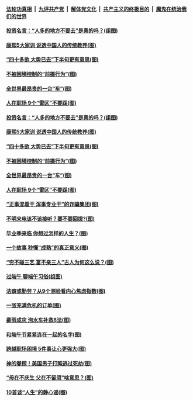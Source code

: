 ####  [法轮功真相](../../../../basic/blob/master/README.md?t=06272102) &nbsp;|&nbsp; [九评共产党](../../../../9ping.md/blob/master/README.md?t=06272102) &nbsp;|&nbsp; [解体党文化](../../../../jtdwh.md/blob/master/README.md?t=06272102)  &nbsp;|&nbsp; [共产主义的终极目的](../../../../gczydzjmd.md/blob/master/README.md?t=06272102) &nbsp;|&nbsp; [魔鬼在统治我们的世界](../../../../mgztzwmdsj.md/blob/master/README.md?t=06272102) 

#### [投资名言：“人多的地方不要去”是真的吗？(组图)](../pages/p8/937855.md?t=06272102) 

#### [康熙5大家训 说透中国人的传统教养(图)](../pages/p8/937696.md?t=06272102) 

#### [“四十多欲 大势已去”下半句更有意思(图)](../pages/p8/937811.md?t=06272102) 

#### [不被困境控制的“前摄行为”(图)](../pages/p8/937145.md?t=06272102) 

#### [全世界最昂贵的一台“车”(图)](../pages/p8/937477.md?t=06272102) 

#### [人在职场 9个“雷区”不要踩(图)](../pages/p8/937766.md?t=06272102) 

#### [投资名言：“人多的地方不要去”是真的吗？(组图)](../pages/p8/937855.md?t=06272102) 

#### [康熙5大家训 说透中国人的传统教养(图)](../pages/p8/937696.md?t=06272102) 

#### [“四十多欲 大势已去”下半句更有意思(图)](../pages/p8/937811.md?t=06272102) 

#### [不被困境控制的“前摄行为”(图)](../pages/p8/937145.md?t=06272102) 

#### [全世界最昂贵的一台“车”(图)](../pages/p8/937477.md?t=06272102) 

#### [人在职场 9个“雷区”不要踩(图)](../pages/p8/937766.md?t=06272102) 

#### [“正事混着干 浑事专业干”的诈骗集团(图)](../pages/p8/937732.md?t=06272102) 

#### [不明来电该不该接听？要不要回拨?(图)](../pages/p8/936929.md?t=06272102) 

#### [毕业季来临 你想过怎样的人生？(图)](../pages/p8/937661.md?t=06272102) 

#### [一个故事 秒懂“成熟”的真正意义(图)](../pages/p8/936405.md?t=06272102) 

#### [“穷不碰三艺 富不亲三人”古人为何这么说？(图)](../pages/p8/937602.md?t=06272102) 

#### [过端午 聊端午习俗(组图)](../pages/p8/937246.md?t=06272102) 

#### [洁癖或勤劳？从9个测验看内心焦虑指数(图)](../pages/p8/937558.md?t=06272102) 

#### [一张充满危机的订单(图)](../pages/p8/936981.md?t=06272102) 

#### [豪雨成灾 泡水车补救8法(图)](../pages/p8/937526.md?t=06272102) 

#### [和端午节紧紧连在一起的名字(图)](../pages/p8/937448.md?t=06272102) 

#### [跨越职场困境 5件事让心更强大(图)](../pages/p8/937375.md?t=06272102) 

#### [神的眷顾！美国男子打盹逃过死劫(图)](../pages/p8/936985.md?t=06272102) 

#### [“母在不庆生 父在不留须”啥意思？(图)](../pages/p8/937234.md?t=06272102) 

#### [10首谈“人生”的静心谣(图)](../pages/p8/936965.md?t=06272102) 


